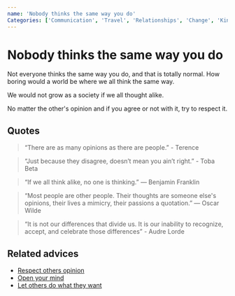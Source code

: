 ```yaml
---
name: 'Nobody thinks the same way you do'
Categories: ['Communication', 'Travel', 'Relationships', 'Change', 'Kindness', 'Religion', 'Personality', 'Respect', 'Justice', 'Open-mindedness']
---
```

# Nobody thinks the same way you do

Not everyone thinks the same way you do, and that is totally normal. How boring would a world be where we all think the same way.

We would not grow as a society if we all thought alike.

No matter the other's opinion and if you agree or not with it, try to respect it.

## Quotes

> “There are as many opinions as there are people.” - Terence

> “Just because they disagree, doesn’t mean you ain’t right.” - Toba Beta

> “If we all think alike, no one is thinking.” ― Benjamin Franklin

> “Most people are other people. Their thoughts are someone else's opinions, their lives a mimicry, their passions a quotation.” ― Oscar Wilde

> “It is not our differences that divide us. It is our inability to recognize, accept, and celebrate those differences” - Audre Lorde

## Related advices

- [Respect others opinion](Respect%20others%20opinion/index.md)
- [Open your mind](Open%20your%20mind/index.md)
- [Let others do what they want](Let%20others%20do%20what%20they%20want/index.md)
